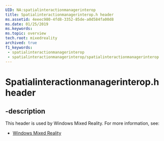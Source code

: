 ```yaml
---
UID: NA:spatialinteractionmanagerinterop
title: Spatialinteractionmanagerinterop.h header
ms.assetid: 4eeec980-4fd8-3352-85de-a0d584fa00d8
ms.date: 01/25/2019
ms.keywords: 
ms.topic: overview
tech.root: mixedreality
archived: true
f1_keywords:
 - spatialinteractionmanagerinterop
 - spatialinteractionmanagerinterop/spatialinteractionmanagerinterop
---
```


# Spatialinteractionmanagerinterop.h header


## -description

This header is used by Windows Mixed Reality. For more information, see:

- [Windows Mixed Reality](../_mixedreality/index.md)

